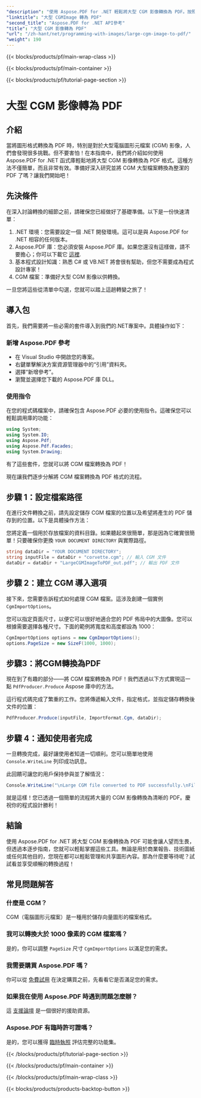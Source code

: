 ```yaml
---
"description": "使用 Aspose.PDF for .NET 輕鬆將大型 CGM 影像轉換為 PDF。按照這個簡單的指南，即可實現快速有效的轉換過程。"
"linktitle": "大型 CGMImage 轉為 PDF"
"second_title": "Aspose.PDF for .NET API參考"
"title": "大型 CGM 影像轉為 PDF"
"url": "/zh-hant/net/programming-with-images/large-cgm-image-to-pdf/"
"weight": 190
---
```


{{< blocks/products/pf/main-wrap-class >}}

{{< blocks/products/pf/main-container >}}

{{< blocks/products/pf/tutorial-page-section >}}

# 大型 CGM 影像轉為 PDF

## 介紹

當將圖形格式轉換為 PDF 時，特別是對於大型電腦圖形元檔案 (CGM) 影像，人們會發現很多挑戰。但不要害怕！在本指南中，我們將介紹如何使用 Aspose.PDF for .NET 函式庫輕鬆地將大型 CGM 影像轉換為 PDF 格式。這種方法不僅簡單，而且非常有效。準備好深入研究並將 CGM 大型檔案轉換為整潔的 PDF 了嗎？讓我們開始吧！

## 先決條件

在深入討論轉換的細節之前，請確保您已經做好了基礎準備。以下是一份快速清單：

1. .NET 環境：您需要設定一個 .NET 開發環境。這可以是與 Aspose.PDF for .NET 相容的任何版本。
2. Aspose.PDF 庫：您必須安裝 Aspose.PDF 庫。如果您還沒有這樣做，請不要擔心；你可以下載它 [這裡](https://releases。aspose.com/pdf/net/).
3. 基本程式設計知識：熟悉 C# 或 VB.NET 將會很有幫助，但您不需要成為程式設計專家！
4. CGM 檔案：準備好大型 CGM 影像以供轉換。

一旦您將這些從清單中勾選，您就可以踏上這趟轉變之旅了！

## 導入包

首先，我們需要將一些必需的套件導入到我們的.NET專案中。具體操作如下：

### 新增 Aspose.PDF 參考

- 在 Visual Studio 中開啟您的專案。
- 右鍵單擊解決方案資源管理器中的“引用”資料夾。
- 選擇“新增參考”。
- 瀏覽並選擇您下載的 Aspose.PDF 庫 DLL。

### 使用指令

在您的程式碼檔案中，請確保包含 Aspose.PDF 必要的使用指令。這確保您可以輕鬆調用庫的功能：

```csharp
using System;
using System.IO;
using Aspose.Pdf;
using Aspose.Pdf.Facades;
using System.Drawing;
```

有了這些套件，您就可以將 CGM 檔案轉換為 PDF！

現在讓我們逐步分解將 CGM 檔案轉換為 PDF 格式的流程。

## 步驟 1：設定檔案路徑

在進行文件轉換之前，請先設定儲存 CGM 檔案的位置以及希望將產生的 PDF 儲存到的位置。以下是具體操作方法：

您將定義一個用於存放檔案的資料目錄。如果聽起來很簡單，那是因為它確實很簡單！只要確保你更換 `YOUR DOCUMENT DIRECTORY` 與實際路徑。

```csharp
string dataDir = "YOUR DOCUMENT DIRECTORY";
string inputFile = dataDir + "corvette.cgm"; // 輸入 CGM 文件
dataDir = dataDir + "LargeCGMImageToPDF_out.pdf"; // 輸出 PDF 文件
```

## 步驟 2：建立 CGM 導入選項

接下來，您需要告訴程式如何處理 CGM 檔案。這涉及創建一個實例 `CgmImportOptions`。

您可以指定頁面尺寸，以便它可以很好地適合您的 PDF 佈局中的大圖像。您可以根據需要選擇各種尺寸。下面的範例將寬度和高度都設為 1000：

```csharp
CgmImportOptions options = new CgmImportOptions();
options.PageSize = new SizeF(1000, 1000);
```

## 步驟3：將CGM轉換為PDF

現在到了有趣的部分——將 CGM 檔案轉換為 PDF！我們透過以下方式實現這一點 `PdfProducer.Produce` Aspose 庫中的方法。

這行程式碼完成了繁重的工作。您將傳遞輸入文件，指定格式，並指定儲存轉換後文件的位置：

```csharp
PdfProducer.Produce(inputFile, ImportFormat.Cgm, dataDir);
```

## 步驟 4：通知使用者完成

一旦轉換完成，最好讓使用者知道一切順利。您可以簡單地使用 `Console.WriteLine` 列印成功訊息。

此回饋可讓您的用戶保持參與並了解情況：

```csharp
Console.WriteLine("\nLarge CGM file converted to PDF successfully.\nFile saved at " + dataDir);
```

就是這樣！您已透過一個簡單的流程將大量的 CGM 影像轉換為清晰的 PDF。慶祝你的程式設計勝利！

## 結論

使用 Aspose.PDF for .NET 將大型 CGM 影像轉換為 PDF 可能會讓人望而生畏，但透過本逐步指南，您就可以輕鬆掌握這些工具。無論是用於商業報告、技術圖紙或任何其他目的，您現在都可以輕鬆管理和共享圖形內容。那為什麼要等待呢？試試看並享受順暢的轉換過程！

## 常見問題解答

### 什麼是 CGM？
CGM（電腦圖形元檔案）是一種用於儲存向量圖形的檔案格式。

### 我可以轉換大於 1000 像素的 CGM 檔案嗎？
是的，你可以調整 `PageSize` 尺寸 `CgmImportOptions` 以滿足您的需求。

### 我需要購買 Aspose.PDF 嗎？
你可以從 [免費試用](https://releases.aspose.com/) 在決定購買之前，先看看它是否滿足您的需求。

### 如果我在使用 Aspose.PDF 時遇到問題怎麼辦？
這 [支援論壇](https://forum.aspose.com/c/pdf/10) 是一個很好的援助資源。

### Aspose.PDF 有臨時許可證嗎？
是的，您可以獲得 [臨時執照](https://purchase.aspose.com/temporary-license/) 評估完整的功能集。

{{< /blocks/products/pf/tutorial-page-section >}}

{{< /blocks/products/pf/main-container >}}

{{< /blocks/products/pf/main-wrap-class >}}

{{< blocks/products/products-backtop-button >}}